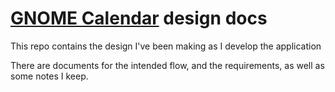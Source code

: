 [GNOME Calendar][1] design docs
==========================

This repo contains the design I've been making as I develop the application

There are documents for the intended flow, and the requirements, as well as some notes I keep.

[1]: https://wiki.gnome.org/Design/Apps/Calendar
